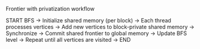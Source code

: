 Frontier with privatization workflow

START BFS → Initialize shared memory (per block) → 
Each thread processes vertices → 
Add new vertices to block-private shared memory → 
Synchronize → Commit shared frontier to global memory → 
Update BFS level → Repeat until all vertices are visited → END
